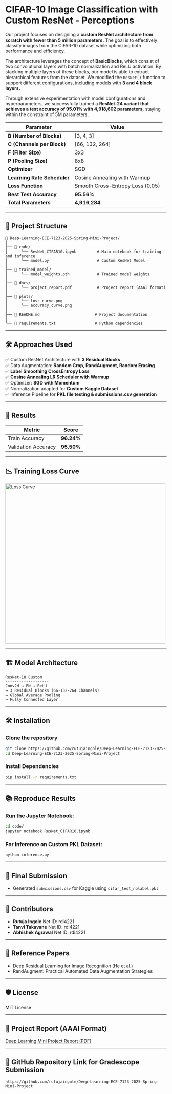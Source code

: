 # CIFAR-10 Image Classification with Custom ResNet - Perceptions

Our project focuses on designing a **custom ResNet architecture from scratch with fewer than 5 million parameters.** The goal is to effectively classify images from the CIFAR-10 dataset while optimizing both performance and efficiency.  

The architecture leverages the concept of **BasicBlocks**, which consist of two convolutional layers with batch normalization and ReLU activation. By stacking multiple layers of these blocks, our model is able to extract hierarchical features from the dataset. We modified the `ResNet()` function to support different configurations, including models with **3 and 4 block layers.**  

Through extensive experimentation with model configurations and hyperparameters, we successfully trained a **ResNet-24 variant that achieves a test accuracy of 95.01% with 4,918,602 parameters,** staying within the constraint of 5M parameters.  


| Parameter             | Value                  |
|----------------|----------------------|
| **B (Number of Blocks)** | [3, 4, 3] |
| **C (Channels per Block)** | [66, 132, 264] |
| **F (Filter Size)** | 3x3 |
| **P (Pooling Size)** | 8x8 |
| **Optimizer** | SGD |
| **Learning Rate Scheduler** | Cosine Annealing with Warmup |
| **Loss Function** | Smooth Cross-Entropy Loss (0.05) |
| **Best Test Accuracy** | **95.56%** |
| **Total Parameters** | **4,916,284** |

---
## 📂 Project Structure

```
📂 Deep-Learning-ECE-7123-2025-Spring-Mini-Project/
│
├── 📂 code/
│      └── ResNet_CIFAR10.ipynb         # Main notebook for training and inference
│      └── model.py                     # Custom ResNet Model
│
├── 📂 trained_model/
│      └── model_weights.pth            # Trained model weights
│
├── 📂 docs/
│      └── project_report.pdf           # Project report (AAAI format)
│
├── 📂 plots/
│      └── loss_curve.png
│      └── accuracy_curve.png
│
├── 📝 README.md                        # Project documentation
│
└── 📄 requirements.txt                 # Python dependencies
```

---

## 🛠️ **Approaches Used**
✅ Custom ResNet Architecture with **3 Residual Blocks**  
✅ Data Augmentation: **Random Crop, RandAugment, Random Erasing**  
✅ **Label Smoothing CrossEntropy Loss**  
✅ **Cosine Annealing LR Scheduler with Warmup**  
✅ Optimizer: **SGD with Momentum**  
✅ Normalization adapted for **Custom Kaggle Dataset**  
✅ Inference Pipeline for **PKL file testing & submissions.csv generation**

---

## 🎯 **Results**
| Metric             | Score         |
|----------------|---------------------|
| Train Accuracy        | **96.24%** |
| Validation Accuracy | **95.50%** |

---

## 📉 **Training Loss Curve**
<img src="./plots/loss_curve.png" alt="Loss Curve" width="500">

---

## 🏗️ Model Architecture
```
ResNet-18 Custom
-------------------
Conv2d → BN → ReLU
→ 3 Residual Blocks (66-132-264 Channels)
→ Global Average Pooling
→ Fully Connected Layer
```

---

## 🛠️ **Installation**
### Clone the repository
```bash
git clone https://github.com/rutujaingole/Deep-Learning-ECE-7123-2025-Spring-Mini-Project.git
cd Deep-Learning-ECE-7123-2025-Spring-Mini-Project
```

### Install Dependencies
```bash
pip install -r requirements.txt
```

---

## 📚 **Reproduce Results**

### Run the Jupyter Notebook:
```bash
cd code/
jupyter notebook ResNet_CIFAR10.ipynb
```

### For Inference on Custom PKL Dataset:
```bash
python inference.py
```

---

## 🏁 **Final Submission**
- Generated `submissions.csv` for Kaggle using `cifar_test_nolabel.pkl`
---

## 👤 **Contributors**
- **Rutuja Ingole**  Net ID: rdi4221
- **Tanvi Takavane**  Net ID: rdi4221
- **Abhishek Agrawal** Net ID: rdi4221

---

## 📌 Reference Papers
- Deep Residual Learning for Image Recognition (He et al.)
- RandAugment: Practical Automated Data Augmentation Strategies

---

## 🛡️ License
MIT License

---

## 🔗 Project Report (AAAI Format)
[Deep Learning Mini Project Report (PDF)](./docs/project_report.pdf)

---

## 🌟 **GitHub Repository Link for Gradescope Submission**
```
https://github.com/rutujaingole/Deep-Learning-ECE-7123-2025-Spring-Mini-Project
```

